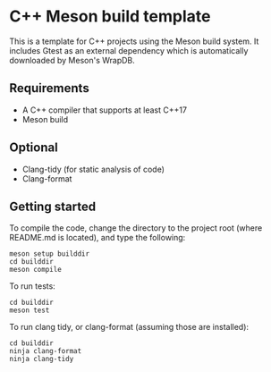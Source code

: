 # C++ Meson build template
This is a template for C++ projects using the Meson build system. It includes Gtest as an external dependency which is automatically downloaded 
by Meson's WrapDB.  

## Requirements
* A C++ compiler that supports at least C++17
* Meson build

## Optional
* Clang-tidy (for static analysis of code)
* Clang-format

## Getting started
To compile the code, change the directory to the project root (where README.md is located), and type the following: 
    
    meson setup builddir
    cd builddir
    meson compile

To run tests:

    cd builddir
    meson test

To run clang tidy, or clang-format (assuming those are installed):

    cd builddir
    ninja clang-format
    ninja clang-tidy

